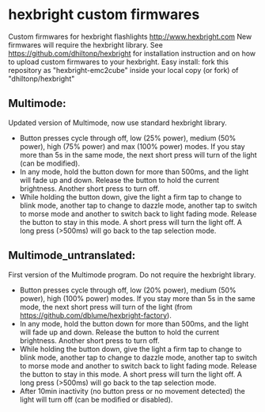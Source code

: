 hexbright custom firmwares
=========

Custom firmwares for hexbright flashlights http://www.hexbright.com 
New firmwares will require the hexbright library. See https://github.com/dhiltonp/hexbright for installation instruction and on how to upload custom firmwares to your hexbright.
Easy install: fork this repository as "hexbright-emc2cube" inside your local copy (or fork) of "dhiltonp/hexbright"

Multimode:
----------
Updated version of Multimode, now use standard hexbright library.

- Button presses cycle through off, low (25% power), medium (50% power), high (75% power) and max (100% power) modes. If you stay more than 5s in the same mode, the next short press will turn of the light (can be modified).
- In any mode, hold the button down for more than 500ms, and the light will fade up and down. Release the button to hold the current brightness. Another short press to turn off.
- While holding the button down, give the light a firm tap to change to blink mode, another tap to change to dazzle mode, another tap to switch to morse mode and another to switch back to light fading mode. Release the button to stay in this mode. A short press will turn the light off. A long press (>500ms) will go back to the tap selection mode.

Multimode_untranslated:
-----------------------
First version of the Multimode program. Do not require the hexbright library.

- Button presses cycle through off, low (20% power), medium (50% power), high (100% power) modes. If you stay more than 5s in the same mode, the next short press will turn of the light (from https://github.com/dblume/hexbright-factory).
- In any mode, hold the button down for more than 500ms, and the light will fade up and down. Release the button to hold the current brightness. Another short press to turn off.
- While holding the button down, give the light a firm tap to change to blink mode, another tap to change to dazzle mode, another tap to switch to morse mode and another to switch back to light fading mode. Release the button to stay in this mode. A short press will turn the light off. A long press (>500ms) will go back to the tap selection mode.
- After 10min inactivity (no button press or no movement detected) the light will turn off (can be modified or disabled).
